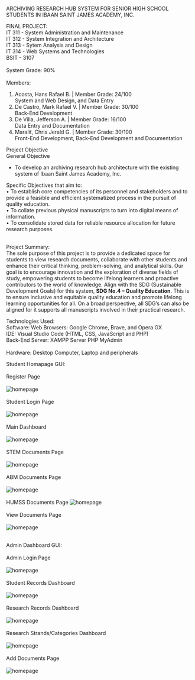 ARCHIVING RESEARCH HUB SYSTEM FOR SENIOR HIGH SCHOOL STUDENTS IN IBAAN SAINT JAMES ACADEMY, INC.

FINAL PROJECT: <br>
IT 311 - System Administration and Maintenance <br>
IT 312 - System Integration and Architecture <br>
IT 313 - Sytem Analysis and Design <br>
IT 314 - Web Systems and Technologies <br>
BSIT - 3107 
<br><br>
System Grade: 90%
<br><br>
Members:
1. Acosta, Hans Rafael B. | Member Grade: 24/100 <br> System and Web Design, and Data Entry <br>
2. De Castro, Mark Rafael V. | Member Grade: 30/100 <br> Back-End Development <br>
3. De Villa, Jefferson A. | Member Grade: 16/100 <br> Data Entry and Documentation <br>
4. Maralit, Chris Jerald G. | Member Grade: 30/100 <br> Front-End Development, Back-End Development and Documentation <br>

Project Objective <br>
General Objective <br>
- To develop an archiving research hub architecture with the existing system of Ibaan Saint James Academy, Inc. <br>

Specific Objectives that aim to: <br>
• To establish core competencies of its personnel and stakeholders and to provide a feasible and efficient systematized process in the pursuit of quality education. <br>
• To collate previous physical manuscripts to turn into digital means of information. <br>
• To consolidate stored data for reliable resource allocation for future research purposes. <br><br>


Project Summary: <br>
    The sole purpose of this project is to provide a dedicated space for students to view research documents, collaborate with other students and enhance their critical thinking, problem-solving, and analytical skills. Our goal is to encourage innovation and the exploration of diverse fields of study, empowering students to become lifelong learners and proactive contributors to the world of knowledge. Align with the SDG (Sustainable Development Goals) for this system, **SDG No.4 – Quality Education**. This is to ensure inclusive and equitable quality education and promote lifelong learning opportunities for all. On a broad perspective, all SDG’s can also be aligned for it supports all manuscripts involved in their practical research.

Technologies Used: <br>
Software: Web Browsers: Google Chrome, Brave, and Opera GX <br> 
IDE: Visual Studio Code (HTML, CSS, JavaScript and PHP) <br>
Back-End Server: XAMPP Server PHP MyAdmin <br><br>
Hardware: Desktop Computer, Laptop and peripherals


Student Homapage GUI: <br><br>
Register Page <br><br>
![homepage](ISJAI-Research-Archiving-System-Final/images/register-page.png) <br><br>
Student Login Page <br><br>
![homepage](ISJAI-Research-Archiving-System-Final/images/student-login-page.png) <br><br>
Main Dashboard <br><br>
![homepage](ISJAI-Research-Archiving-System-Final/images/main-dashboard.png) <br><br>
STEM Documents Page <br><br>
![homepage](ISJAI-Research-Archiving-System-Final/images/stem-page.png) <br><br>
ABM Documents Page <br><br>
![homepage](ISJAI-Research-Archiving-System-Final/images/abm-page.png) <br><br>
HUMSS Documents Page
![homepage](ISJAI-Research-Archiving-System-Final/images/humss-page.png) <br><br>
View Documents Page <br><br>
![homepage](ISJAI-Research-Archiving-System-Final/images/readmore-page.png) <br><br>

Admin Dashboard GUI: <br><br>
Admin Login Page <br><br>
![homepage](ISJAI-Research-Archiving-System-Final/images/admin-login-page.png) <br><br>
Student Records Dashboard<br><br>
![homepage](ISJAI-Research-Archiving-System-Final/images/dashboard-admin.png) <br><br>
Research Records Dashboard<br><br>
![homepage](ISJAI-Research-Archiving-System-Final/images/dashboard-documents.png) <br><br>
Research Strands/Categories Dashboard<br><br>
![homepage](ISJAI-Research-Archiving-System-Final/images/dashboard-strands-docs.png) <br><br>
Add Documents Page<br><br>
![homepage](ISJAI-Research-Archiving-System-Final/images/add-documents-page.png) <br><br>

